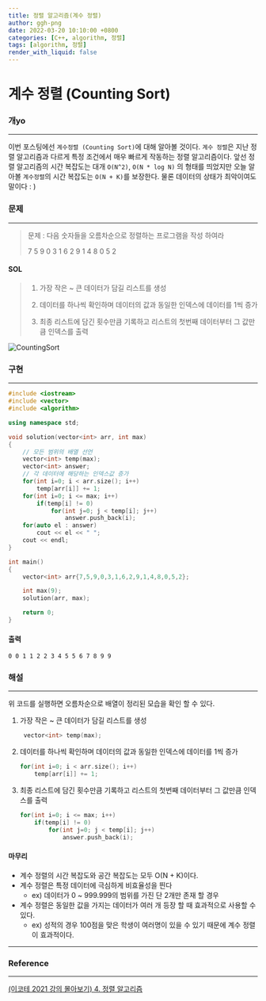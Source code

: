 ```yaml
---
title: 정렬 알고리즘(계수 정렬)
author: ggh-png
date: 2022-03-20 10:10:00 +0800
categories: [C++, algorithm, 정렬]
tags: [algorithm, 정렬]
render_with_liquid: false
---
```


# 계수 정렬 (Counting Sort)

### 개yo

---

이번 포스팅에선 `계수정렬 (Counting Sort)`에 대해 알아볼 것이다. `계수 정렬`은 지난 정렬 알고리즘과 다르게 특정 조건에서 매우 빠르게 작동하는 정렬 알고리즘이다. 앞선 정렬 알고리즘의 시간 복잡도는 대개 `O(N^2)`, `O(N * log N)` 의 형태를 띄었지만 오늘 알아볼 `계수정렬`의 시간 복잡도는 `O(N + K)`를 보장한다. 물론 데이터의 상태가 최악이여도 말이다 : ) 

### 문제

---

> 문제 : 다음 숫자들을 오름차순으로 정렬하는 프로그램을 작성 하여라
> 
> 
> 7 5 9 0 3 1 6 2 9 1 4 8 0 5 2
> 

#### SOL     

> 1.  가장 작은 ~ 큰 데이터가 담길 리스트를 생성
> 
> 1. 데이터를 하나씩 확인하며 데이터의 값과 동일한 인덱스에 데이터를 1씩 증가 
> 2. 최종 리스트에 담긴 횟수만큼 기록하고 리스트의 첫번째 데이터부터 그 값만큼 인덱스를 출력

![CountingSort](https://user-images.githubusercontent.com/71277820/159281755-4eb7f82e-1455-4859-8645-cdbdfacb5828.png)



### 구현

---

```cpp
#include <iostream>
#include <vector>
#include <algorithm>

using namespace std; 

void solution(vector<int> arr, int max)
{
    // 모든 범위의 배열 선언 
    vector<int> temp(max);
    vector<int> answer;
    // 각 데이터에 해당하는 인덱스값 증가
    for(int i=0; i < arr.size(); i++)
        temp[arr[i]] += 1;            
    for(int i=0; i <= max; i++)
        if(temp[i] != 0)
            for(int j=0; j < temp[i]; j++)
                answer.push_back(i);
    for(auto el : answer)
        cout << el << " ";
    cout << endl;
}

int main()
{
    vector<int> arr{7,5,9,0,3,1,6,2,9,1,4,8,0,5,2};

    int max(9);
    solution(arr, max);

    return 0;
}
```

#### 출력

```
0 0 1 1 2 2 3 4 5 5 6 7 8 9 9
```

### 해설

---

위 코드를 실행하면 오름차순으로 배열이 정리된 모습을 확인 할 수 있다. 

1. 가장 작은 ~ 큰 데이터가 담길 리스트를 생성 
    
   ```cpp
    vector<int> temp(max);
   ``` 
    
2. 데이터를 하나씩 확인하며 데이터의 값과 동일한 인덱스에 데이터를 1씩 증가 
    
    ```cpp
    for(int i=0; i < arr.size(); i++)
        temp[arr[i]] += 1;  
    ```
    
     
    
3.  최종 리스트에 담긴 횟수만큼 기록하고 리스트의 첫번째 데이터부터 그 값만큼 인덱스를 출력
    
    ```cpp
    for(int i=0; i <= max; i++)
        if(temp[i] != 0)
            for(int j=0; j < temp[i]; j++)
                answer.push_back(i);
    ```
    

#### 마무리 

- 계수 정렬의 시간 복잡도와 공간 복잡도는 모두 O(N + K)이다.
- 계수 정렬은 특정 데이터에 극심하게 비효율성을 띈다
    - ex) 데이터가 0 ~ 999.999의 범위를 가진 단 2개만 존재 할 경우
- 계수 정렬은 동일한 값을 가지는 데이터가 여러 개 등장 할 때 효과적으로 사용할 수 있다.
    - ex) 성적의 경우 100점을 맞은 학생이 여러명이 있을 수 있기 때문에 계수 정렬이 효과적이다.

---

### Reference

---

[(이코테 2021 강의 몰아보기) 4. 정렬 알고리즘](https://www.youtube.com/watch?v=KGyK-pNvWos&list=PLRx0vPvlEmdAghTr5mXQxGpHjWqSz0dgC&index=4)